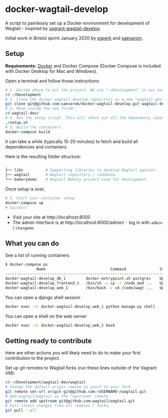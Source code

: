 docker-wagtail-develop
======================


A script to painlessly set up a Docker environment for development of Wagtail - inspired by [vagrant-wagtail-develop](https://github.com/wagtail/vagrant-wagtail-develop)

Initial work in Bristol sprint January 2020 by [esperk](https://github.com/esperk) and [saevarom](https://github.com/saevarom).

Setup
-----

**Requirements:** [Docker](https://www.docker.com/) and Docker Compose (Docker Compose is included with Docker Desktop for Mac and Windows).

Open a terminal and follow those instructions:

```sh
# 1. Decide where to put the project. We use "~/Development" in our examples.
cd ~/Development
# 2. Clone the docker-wagtail-develop repository in a new "wagtail-dev" folder.
git clone git@github.com:saevarom/docker-wagtail-develop.git wagtail-dev
# 3. Move inside the new folder.
cd wagtail-dev/
# 4. Run the setup script. This will check out all the dependency repos.
./setup.sh
# 5. Build the containers
docker-compose build
```

It can take a while (typically 15-20 minutes) to fetch and build all dependencies and containers.

Here is the resulting folder structure:

```sh
.
├── libs          # Supporting libraries to develop Wagtail against.
├── wagtail       # Wagtail repository / codebase.
└── bakerydemo    # Wagtail Bakery project used for development.
```

Once setup is over,

```sh
# 5. Start your container setup
docker-compose up
# Success!
```

- Visit your site at http://localhost:8000
- The admin interface is at http://localhost:8000/admin/ - log in with `admin` / `changeme`.

What you can do
---------------

See a list of running containers

```sh
$ docker-compose ps
              Name                             Command               State           Ports
---------------------------------------------------------------------------------------------------
docker-wagtail-develop_db_1         docker-entrypoint.sh postgres    Up      5432/tcp
docker-wagtail-develop_frontend_1   /bin/sh -c cp -r /node_mod ...   Up
docker-wagtail-develop_web_1        /bin/bash -c cd /code/wagt ...   Up      0.0.0.0:8000->8000/tcp
```

You can open a django shell session

```sh
docker exec -it docker-wagtail-develop_web_1 python manage.py shell
```

You can open a shell on the web server

```sh
docker exec -it docker-wagtail-develop_web_1 bash
```


Getting ready to contribute
---------------------------

Here are other actions you will likely need to do to make your first contribution to the project.

Set up git remotes to Wagtail forks (run these lines outside of the Vagrant VM):

```sh
cd ~/Development/wagtail-dev/wagtail
# Change the default origin remote to point to your fork.
git remote set-url origin git@github.com:<USERNAME>/wagtail.git
# Add wagtail/wagtail as the "upstream" remote.
git remote add upstream git@github.com:wagtail/wagtail.git
# Pull latest changes from all remotes / forks.
git pull --all
```


